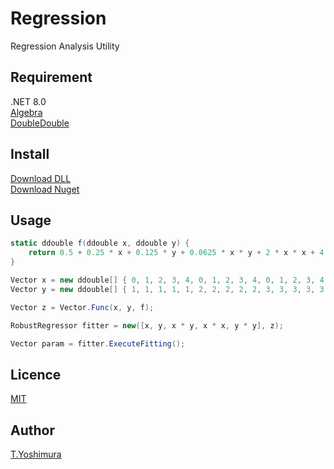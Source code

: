 # Regression
 Regression Analysis Utility

## Requirement
.NET 8.0  
[Algebra](https://github.com/tk-yoshimura/Algebra)  
[DoubleDouble](https://github.com/tk-yoshimura/DoubleDouble)

## Install
[Download DLL](https://github.com/tk-yoshimura/Regression/releases)  
[Download Nuget](https://www.nuget.org/packages/tyoshimura.regression/)  

## Usage

```csharp
static ddouble f(ddouble x, ddouble y) {
    return 0.5 + 0.25 * x + 0.125 * y + 0.0625 * x * y + 2 * x * x + 4 * y * y;
}

Vector x = new ddouble[] { 0, 1, 2, 3, 4, 0, 1, 2, 3, 4, 0, 1, 2, 3, 4, 0, 1, 2, 3, 4 };
Vector y = new ddouble[] { 1, 1, 1, 1, 1, 2, 2, 2, 2, 2, 3, 3, 3, 3, 3, 4, 4, 4, 4, 4 };

Vector z = Vector.Func(x, y, f);

RobustRegressor fitter = new([x, y, x * y, x * x, y * y], z);

Vector param = fitter.ExecuteFitting();
```

## Licence
[MIT](https://github.com/tk-yoshimura/Regression/blob/main/LICENSE)

## Author

[T.Yoshimura](https://github.com/tk-yoshimura)
